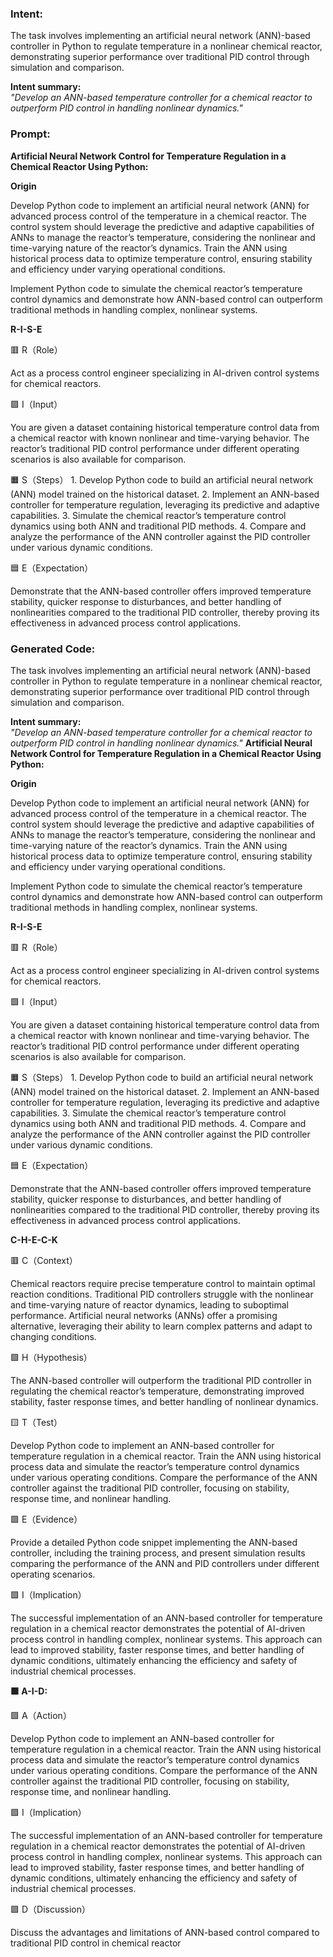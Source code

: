 ### Intent:
The task involves implementing an artificial neural network (ANN)-based controller in Python to regulate temperature in a nonlinear chemical reactor, demonstrating superior performance over traditional PID control through simulation and comparison.  

**Intent summary:**  
*"Develop an ANN-based temperature controller for a chemical reactor to outperform PID control in handling nonlinear dynamics."*

### Prompt:
**Artificial Neural Network Control for Temperature Regulation in a Chemical Reactor Using Python:**

**Origin**

Develop Python code to implement an artificial neural network (ANN) for advanced process control of the temperature in a chemical reactor. The control system should leverage the predictive and adaptive capabilities of ANNs to manage the reactor’s temperature, considering the nonlinear and time-varying nature of the reactor’s dynamics. Train the ANN using historical process data to optimize temperature control, ensuring stability and efficiency under varying operational conditions.

Implement Python code to simulate the chemical reactor’s temperature control dynamics and demonstrate how ANN-based control can outperform traditional methods in handling complex, nonlinear systems.

**R-I-S-E**

🟥 R（Role）

Act as a process control engineer specializing in AI-driven control systems for chemical reactors.

🟩 I（Input）

You are given a dataset containing historical temperature control data from a chemical reactor with known nonlinear and time-varying behavior. The reactor’s traditional PID control performance under different operating scenarios is also available for comparison.

🟧 S（Steps）
	1.	Develop Python code to build an artificial neural network (ANN) model trained on the historical dataset.
	2.	Implement an ANN-based controller for temperature regulation, leveraging its predictive and adaptive capabilities.
	3.	Simulate the chemical reactor’s temperature control dynamics using both ANN and traditional PID methods.
	4.	Compare and analyze the performance of the ANN controller against the PID controller under various dynamic conditions.

🟦 E（Expectation）

Demonstrate that the ANN-based controller offers improved temperature stability, quicker response to disturbances, and better handling of nonlinearities compared to the traditional PID controller, thereby proving its effectiveness in advanced process control applications.

### Generated Code:
The task involves implementing an artificial neural network (ANN)-based controller in Python to regulate temperature in a nonlinear chemical reactor, demonstrating superior performance over traditional PID control through simulation and comparison.  

**Intent summary:**  
*"Develop an ANN-based temperature controller for a chemical reactor to outperform PID control in handling nonlinear dynamics."*
**Artificial Neural Network Control for Temperature Regulation in a Chemical Reactor Using Python:**

**Origin**

Develop Python code to implement an artificial neural network (ANN) for advanced process control of the temperature in a chemical reactor. The control system should leverage the predictive and adaptive capabilities of ANNs to manage the reactor’s temperature, considering the nonlinear and time-varying nature of the reactor’s dynamics. Train the ANN using historical process data to optimize temperature control, ensuring stability and efficiency under varying operational conditions.

Implement Python code to simulate the chemical reactor’s temperature control dynamics and demonstrate how ANN-based control can outperform traditional methods in handling complex, nonlinear systems.

**R-I-S-E**

🟥 R（Role）

Act as a process control engineer specializing in AI-driven control systems for chemical reactors.

🟩 I（Input）

You are given a dataset containing historical temperature control data from a chemical reactor with known nonlinear and time-varying behavior. The reactor’s traditional PID control performance under different operating scenarios is also available for comparison.

🟧 S（Steps）
	1.	Develop Python code to build an artificial neural network (ANN) model trained on the historical dataset.
	2.	Implement an ANN-based controller for temperature regulation, leveraging its predictive and adaptive capabilities.
	3.	Simulate the chemical reactor’s temperature control dynamics using both ANN and traditional PID methods.
	4.	Compare and analyze the performance of the ANN controller against the PID controller under various dynamic conditions.

🟦 E（Expectation）

Demonstrate that the ANN-based controller offers improved temperature stability, quicker response to disturbances, and better handling of nonlinearities compared to the traditional PID controller, thereby proving its effectiveness in advanced process control applications.  

**C-H-E-C-K**  

🟥 C（Context）

Chemical reactors require precise temperature control to maintain optimal reaction conditions. Traditional PID controllers struggle with the nonlinear and time-varying nature of reactor dynamics, leading to suboptimal performance. Artificial neural networks (ANNs) offer a promising alternative, leveraging their ability to learn complex patterns and adapt to changing conditions.

🟩 H（Hypothesis）

The ANN-based controller will outperform the traditional PID controller in regulating the chemical reactor’s temperature, demonstrating improved stability, faster response times, and better handling of nonlinear dynamics.

🟨 T（Test）

Develop Python code to implement an ANN-based controller for temperature regulation in a chemical reactor. Train the ANN using historical process data and simulate the reactor’s temperature control dynamics under various operating conditions. Compare the performance of the ANN controller against the traditional PID controller, focusing on stability, response time, and nonlinear handling.

🟩 E（Evidence）

Provide a detailed Python code snippet implementing the ANN-based controller, including the training process, and present simulation results comparing the performance of the ANN and PID controllers under different operating scenarios.

🟩 I（Implication）

The successful implementation of an ANN-based controller for temperature regulation in a chemical reactor demonstrates the potential of AI-driven process control in handling complex, nonlinear systems. This approach can lead to improved stability, faster response times, and better handling of dynamic conditions, ultimately enhancing the efficiency and safety of industrial chemical processes.

**🟩 A-I-D:**

🟩 A（Action）

Develop Python code to implement an ANN-based controller for temperature regulation in a chemical reactor. Train the ANN using historical process data and simulate the reactor’s temperature control dynamics under various operating conditions. Compare the performance of the ANN controller against the traditional PID controller, focusing on stability, response time, and nonlinear handling.

🟩 I（Implication）

The successful implementation of an ANN-based controller for temperature regulation in a chemical reactor demonstrates the potential of AI-driven process control in handling complex, nonlinear systems. This approach can lead to improved stability, faster response times, and better handling of dynamic conditions, ultimately enhancing the efficiency and safety of industrial chemical processes.

🟩 D（Discussion）

Discuss the advantages and limitations of ANN-based control compared to traditional PID control in chemical reactor
